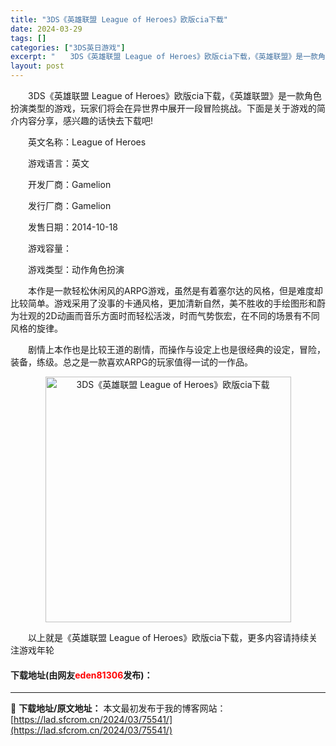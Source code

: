 ```yaml
---
title: "3DS《英雄联盟 League of Heroes》欧版cia下载"
date: 2024-03-29
tags: []
categories: ["3DS英日游戏"]
excerpt: "　　3DS《英雄联盟 League of Heroes》欧版cia下载，《英雄联盟》是一款角色扮演类型的游戏，玩家们将会在异世界中展开一段冒险挑战。下面是关于游戏的简介内容分享，感兴趣的话快去下载吧! 　　英文名称：League of Heroes 　　游戏语言：英文 　　开发厂商：Gamelion&hellip;"
layout: post
---
```


 <p>　　3DS《英雄联盟 League of Heroes》欧版cia下载，《英雄联盟》是一款角色扮演类型的游戏，玩家们将会在异世界中展开一段冒险挑战。下面是关于游戏的简介内容分享，感兴趣的话快去下载吧!</p> <p>　　英文名称：League of Heroes</p> <p>　　游戏语言：英文</p> <p>　　开发厂商：Gamelion</p> <p>　　发行厂商：Gamelion</p> <p>　　发售日期：2014-10-18</p> <p>　　游戏容量：</p> <p>　　游戏类型：动作角色扮演</p> <p>　　本作是一款轻松休闲风的ARPG游戏，虽然是有着塞尔达的风格，但是难度却比较简单。游戏采用了没事的卡通风格，更加清新自然，美不胜收的手绘图形和蔚为壮观的2D动画而音乐方面时而轻松活泼，时而气势恢宏，在不同的场景有不同风格的旋律。</p> <p>　　剧情上本作也是比较王道的剧情，而操作与设定上也是很经典的设定，冒险，装备，练级。总之是一款喜欢ARPG的玩家值得一试的一作品。</p> <p align="center"><img align="" border="0" src="https://lad.sfcrom.cn/wp-content/uploads/2024/03/20240329_66063459362c5.jpg" width="393" alt="3DS《英雄联盟 League of Heroes》欧版cia下载" /></p> <p>　　以上就是《英雄联盟 League of Heroes》欧版cia下载，更多内容请持续关注游戏年轮</p> <p><h4>下载地址(由网友<font color="red">eden81306</font>发布)：</h4></p> 

---
📖 **下载地址/原文地址：** 本文最初发布于我的博客网站：[https://lad.sfcrom.cn/2024/03/75541/](https://lad.sfcrom.cn/2024/03/75541/)
